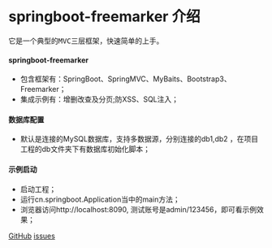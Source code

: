 # springboot-freemarker 介绍 #

<pre>它是一个典型的MVC三层框架，快速简单的上手。</pre>

#### springboot-freemarker

+ 包含框架有：SpringBoot、SpringMVC、MyBaits、Bootstrap3、Freemarker；
+ 集成示例有：增删改查及分页;防XSS、SQL注入；


#### 数据库配置
+ 默认是连接的MySQL数据库，支持多数据源，分别连接的db1,db2 ，在项目工程的db文件夹下有数据库初始化脚本；

#### 示例启动
  
+ 启动工程；
+ 运行cn.springboot.Application当中的main方法；
+ 浏览器访问http://localhost:8090, 测试账号是admin/123456，即可看示例效果；

[GitHub](https://github.com/wangxinforme) [issues](https://github.com/wangxinforme/springboot-freemarker/issues)
